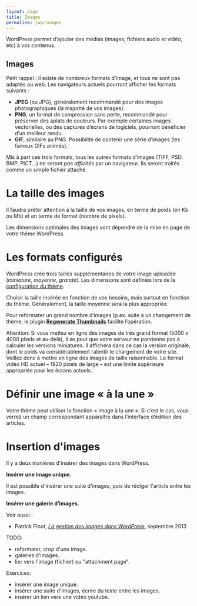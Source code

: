 ```yaml
---
layout: page
title: Images
permalink: /wp/images
---
```


WordPress permet d’ajouter des médias (images, fichiers audio et vidéo, etc) à vos contenus.

Images
---

Petit rappel : il existe de nombreux formats d’image, et tous ne sont pas adaptés au web. Les navigateurs actuels pourront afficher les formats suivants : 

* **JPEG** (ou JPG), généralement recommandé pour des images photographiques (la majorité de vos images). 
* **PNG**, un format de compression sans perte, recommandé pour préserver des aplats de couleurs. Par exemple certaines images vectorielles, ou des captures d’écrans de logiciels, pourront bénéficier d’un meilleur rendu.
* **GIF**, similaire au PNG. Possibilité de contenir une série d’images (les fameux GIFs animés).

Mis à part ces trois formats, tous les autres formats d’images (TIFF, PSD, BMP, PICT...) ne seront *pas affichés* par un navigateur. Ils seront traités comme un simple fichier attaché.

La taille des images
===

Il faudra prêter attention à la taille de vos images, en terme de poids (en Kb ou Mb) et en terme de format (nombre de pixels).

Les dimensions optimales des images vont dépendre de la mise en page de votre thème WordPress.

Les formats configurés
===

WordPress crée trois tailles supplémentaires de votre image uploadée (*miniature*, *moyenne*, *grande*). Les dimensions sont définies lors de la [configuration du thème](reglages).

Choisir la taille insérée en fonction de vos besoins, mais surtout en fonction du thème. Généralement, la taille moyenne sera la plus appropriée.

Pour reformater un grand nombre d’images (p.ex. suite à un changement de thème, le  plugin **[Regenerate Thumbnails](http://wordpress.org/plugins/regenerate-thumbnails/)** facilite l’opération.

Attention: Si vous mettez en ligne des images de très grand format (5000 x 4000 pixels et au-delà), il se peut que votre serveur ne parvienne pas à calculer les versions miniatures. Il affichera dans ce cas la version originale, dont le poids va considérablement ralentir le chargement de votre site. Veillez donc à mettre en ligne des images de taille raisonnable. Le format vidéo HD actuel – 1920 pixels de large – est une limite supérieure appropriée pour les écrans actuels.

Définir une image « à la une »
===

Votre thème peut utiliser la fonction « image à la une ». Si c’est le cas, vous verrez un champ correspondant apparaître dans l’interface d’édition des articles. 

Insertion d'images
===

Il y a deux manières d'insérer des images dans WordPress.

**Insérer une image unique.**

Il est possible d'insérer une suite d'images, puis de rédiger l'article entre les images.

**Insérer une galerie d’images.**

Voir aussi : 

* Patrick Finot, *[La gestion des images dans WordPress](http://www.informatique-enseignant.com/gestion-images-wordpress/)*, septembre 2013 

TODO: 

- reformater, crop d'une image.
- galeries d'images.
- lier vers l'image (fichier) ou "attachment page".

Exercices: 

* insérer une image unique.
* insérer une suite d'images, écrire du texte entre les images.
* insérer un lien vers une vidéo youtube.